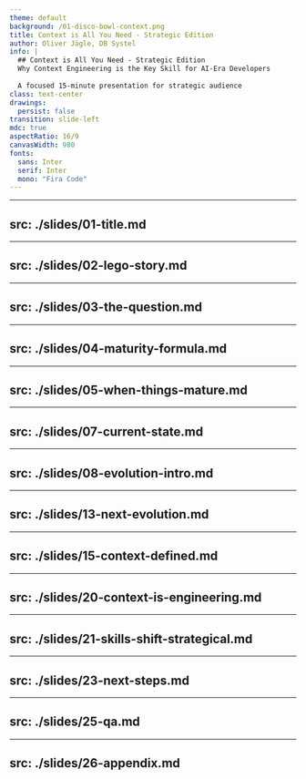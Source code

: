 ```yaml
---
theme: default
background: /01-disco-bowl-context.png
title: Context is All You Need - Strategic Edition
author: Oliver Jägle, DB Systel
info: |
  ## Context is All You Need - Strategic Edition
  Why Context Engineering is the Key Skill for AI-Era Developers
  
  A focused 15-minute presentation for strategic audience
class: text-center
drawings:
  persist: false
transition: slide-left
mdc: true
aspectRatio: 16/9
canvasWidth: 980
fonts:
  sans: Inter
  serif: Inter
  mono: "Fira Code"
---
```


---
src: ./slides/01-title.md
---

---
src: ./slides/02-lego-story.md
---

---
src: ./slides/03-the-question.md
---

---
src: ./slides/04-maturity-formula.md
---

---
src: ./slides/05-when-things-mature.md
---

---
src: ./slides/07-current-state.md
---

---
src: ./slides/08-evolution-intro.md
---

---
src: ./slides/13-next-evolution.md
---

---
src: ./slides/15-context-defined.md
---

---
src: ./slides/20-context-is-engineering.md
---

---
src: ./slides/21-skills-shift-strategical.md
---

---
src: ./slides/23-next-steps.md
---

---
src: ./slides/25-qa.md
---

---
src: ./slides/26-appendix.md
---
